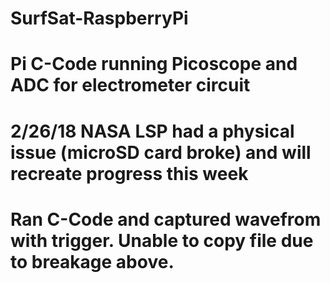 # SurfSat-RaspberryPi
# Pi C-Code running Picoscope and ADC for electrometer circuit
# 2/26/18 NASA LSP had a physical issue (microSD card broke) and will recreate progress this week
# Ran C-Code and captured wavefrom with trigger. Unable to copy file due to breakage above.
